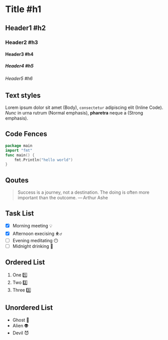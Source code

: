 # Title #h1

## Header1 #h2

### Header2 #h3

#### Header3 #h4

##### Header4 #h5

###### Header5 #h6

## Text styles

Lorem ipsum dolor sit amet (Body), `consectetur` adipiscing elit (Inline Code). *Nunc* in urna rutrum (Normal emphasis), **pharetra** neque a (Strong emphasis). 

## Code Fences

```go
package main
import "fmt"
func main() {
    fmt.Println("hello world")
}
```

## Qoutes

> Success is a journey, not a destination. The doing is often more important than the outcome.												 — Arthur Ashe

## Task List

- [x] Morning meeting 💡
- [x] Afternoon execising ⛹️‍♂️
- [ ] Evening meditating 😶
- [ ] Midnight drinking 🍷

## Ordered List

1. One 1️⃣
2. Two 2️⃣
3. Three 3️⃣

## Unordered List

- Ghost 👻
- Alien 👽
- Devil 😈


